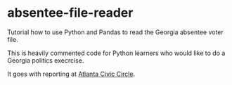 # absentee-file-reader
Tutorial how to use Python and Pandas to read the Georgia absentee voter file.

This is heavily commented code for Python learners who would like to do a Georgia politics execrcise.

It goes with reporting at [Atlanta Civic Circle](https://atlantaciviccircle.org/2022/10/27/about-16-of-georgians-have-voted-so-far/).
